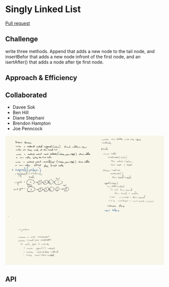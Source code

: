 # Singly Linked List
<!-- Short summary or background information -->
[Pull request](https://github.com/Chris-Bortel/data-structures-and-algorithms/pull/36)
## Challenge
<!-- Description of the challenge -->
write three methods. Append that adds a new node to the tail node, and insertBefor that adds a new node infront of the first node, and an isertAfter() that adds a node after tje first node.

## Approach & Efficiency
<!-- What approach did you take? Why? What is the Big O space/time for this approach? -->

## Collaborated
- Davee Sok
- Ben Hill
- Diane Stephani
- Brendon Hampton
- Joe Penncock

![](linked-lists-lap-06.png)
## API
<!-- Description of each method publicly available to your Linked List -->
